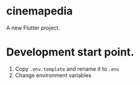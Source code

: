 # cinemapedia

A new Flutter project.

# Development start point.

1. Copy `.env.template` and rename it to `.env`
2. Change environment variables
